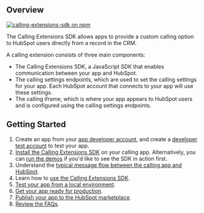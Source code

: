 ## Overview

[![calling-extensions-sdk on npm](https://img.shields.io/npm/v/@hubspot/calling-extensions-sdk.svg?style=flat-square)](http://npmjs.com/@hubspot/calling-extensions-sdk)

The Calling Extensions SDK allows apps to provide a custom calling option to HubSpot users directly from a record in the CRM. 

A calling extension consists of three main components:

- The Calling Extensions SDK, a JavaScript SDK that enables communication between your app and HubSpot.
- The calling settings endpoints, which are used to set the calling settings for your app. Each HubSpot account that connects to your app will use these settings.
- The calling iframe, which is where your app appears to HubSpot users and is configured using the calling settings endpoints.

## Getting Started

1. Create an app from your [app developer account](https://developers.hubspot.com/docs/api/account-types#app-developer-accounts), and create a [developer test account](https://developers.hubspot.com/docs/api/account-types#developer-test-accounts) to test your app.
2. [Install the Calling Extensions SDK](https://developers.hubspot.com/docs/api/crm/extensions/calling-sdk#install-the-calling-extensions-sdk-on-your-calling-app) on your calling app. Alternatively, you can [run the demos](https://developers.hubspot.com/docs/api/crm/extensions/calling-sdk#run-the-demo-calling-app) if you'd like to see the SDK in action first.
3. Understand the [typical message flow between the calling app and HubSpot](https://developers.hubspot.com/docs/api/crm/extensions/calling-sdk#typical-message-flow-between-the-calling-app-and-hubspot).
4. Learn how to [use the Calling Extensions SDK](https://developers.hubspot.com/docs/api/crm/extensions/calling-sdk#using-the-calling-extensions-sdk).
5. [Test your app from a local environment](https://developers.hubspot.com/docs/api/crm/extensions/calling-sdk#test-your-app-from-a-local-environment).
6. [Get your app ready for production](https://developers.hubspot.com/docs/api/crm/extensions/calling-sdk#get-your-app-ready-for-production).
7. [Publish your app to the HubSpot marketplace](https://developers.hubspot.com/docs/api/crm/extensions/calling-sdk#publish-your-calling-app-to-the-hubspot-marketplace).
8. [Review the FAQs](https://developers.hubspot.com/docs/api/crm/extensions/calling-sdk#calling-sdk-frequently-asked-questions).
